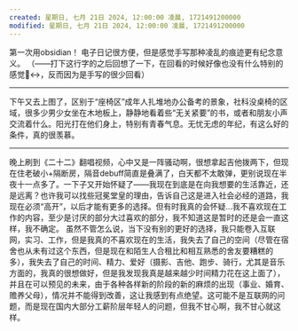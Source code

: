 ```yaml
---
created: 星期日, 七月 21日 2024, 12:00:00 凌晨, 1721491200000
modified: 星期日, 七月 21日 2024, 12:00:00 凌晨, 1721491200000
---
```



第一次用obsidian！
电子日记很方便，但是感觉手写那种凌乱的痕迹更有纪念意义。
（——打下这行字的之后回想了一下，在回看的时候好像也没有什么特别的感觉🙂‍↔️，反而因为是手写的很少回看）

---

下午又去上图了，区别于“座椅区”成年人扎堆地办公备考的景象，社科没桌椅的区域，很多少男少女坐在木地板上，静静地看着些“无关紧要”的书，或者和朋友小声交流着什么。阳光打在他们身上，特别有青春气息。无忧无虑的年纪，有这么好的条件，真的很羡慕。

---

晚上刷到《二十二》翻唱视频，心中又是一阵骚动啊，很想拿起吉他拨两下，但现在住老破小+隔断房，隔音debuff简直是叠满了，白天都不太敢弹，更别说现在半夜十一点多了。一下子又开始怀疑了——我现在到底是在向我想要的生活靠近，还是远离？也许我可以找些冠冕堂皇的理由，告诉自己这是进入社会必经的道路，我现在必须“高开”，以后才能有更多的选择。但有时我真的会怀疑...我不喜欢现在工作的内容，至少是讨厌的部分大过喜欢的部分，我不知道这是暂时的还是会一直这样，我不确定。
虽然不管怎么说，当下没有别的更好的选择，我只能卷入互联网，实习、工作，但是我真的不喜欢现在的生活，我失去了自己的空间（尽管在宿舍也从未有过这个东西，但是现在和陌生人合租比和相互熟悉的舍友要糟糕的多），我失去了自己的时间、精力、爱好（摄影、吉他、跑步、骑行，尤其是音乐方面的，我真的很想做好，但是我发现我真是越来越少时间精力花在这上面了），并且在可以预见的未来，由于各种各样新的阶段的新的麻烦的出现（事业、婚育、赡养父母），情况并不能得到改善，这让我感到有点绝望。这可能不是互联网的问题，而是现在国内大部分工薪阶层年轻人的问题，但我不甘心啊，我不甘心就这样。